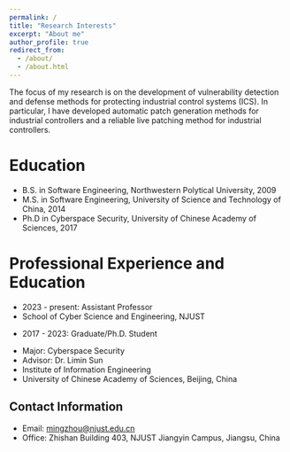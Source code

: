 ```yaml
---
permalink: /
title: "Research Interests"
excerpt: "About me"
author_profile: true
redirect_from: 
  - /about/
  - /about.html
---
```


The focus of my research is on the development of vulnerability detection and defense methods for protecting industrial control systems (ICS). In particular, I have developed automatic patch generation methods for industrial controllers and a reliable live patching method for industrial controllers. 

Education
======
- B.S. in Software Engineering, Northwestern Polytical University, 2009
- M.S. in Software Engineering, University of Science and Technology of China, 2014
- Ph.D in Cyberspace Security, University of Chinese Academy of Sciences, 2017

Professional Experience and Education
======
- 2023 - present: Assistant Professor
- School of Cyber Science and Engineering, NJUST

* 2017 - 2023: Graduate/Ph.D. Student
- Major: Cyberspace Security
- Advisor: Dr. Limin Sun
- Institute of Information Engineering
- University of Chinese Academy of Sciences, Beijing, China

Contact Information
------
- Email: mingzhou@njust.edu.cn
- Office: Zhishan Building 403, NJUST Jiangyin Campus, Jiangsu, China

